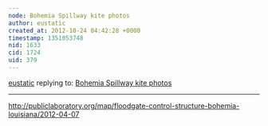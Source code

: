 ```yaml
---
node: Bohemia Spillway kite photos
author: eustatic
created_at: 2012-10-24 04:42:28 +0000
timestamp: 1351053748
nid: 1633
cid: 1724
uid: 379
---
```




[eustatic](../profile/eustatic) replying to: [Bohemia Spillway kite photos](../notes/eustatic/4-9-2012/bohemia-spillway-kite-photos)

----
http://publiclaboratory.org/map/floodgate-control-structure-bohemia-louisiana/2012-04-07